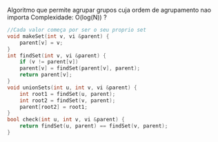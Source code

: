 Algoritmo que permite agrupar grupos cuja ordem de agrupamento nao importa
Complexidade: O(log(N)) ?
```c++
//Cada valor começa por ser o seu proprio set
void makeSet(int v, vi &parent) {
	parent[v] = v;
}
int findSet(int v, vi &parent) {
	if (v != parent[v])
	parent[v] = findSet(parent[v], parent);
	return parent[v];
}
void unionSets(int u, int v, vi &parent) {
	int root1 = findSet(u, parent);
	int root2 = findSet(v, parent);
	parent[root2] = root1;
}
bool check(int u, int v, vi &parent) {
	return findSet(u, parent) == findSet(v, parent);
}
```
